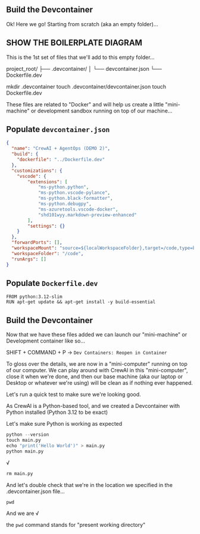## Build the Devcontainer

Ok! Here we go! Starting from scratch (aka an empty folder)...

## SHOW THE BOILERPLATE DIAGRAM

This is the 1st set of files that we'll add to this empty folder...

project_root/
├── .devcontainer/
│   └── devcontainer.json
└── Dockerfile.dev

mkdir .devcontainer
touch .devcontainer/devcontainer.json
touch Dockerfile.dev

These files are related to "Docker" and will help us create a little "mini-machine" or development sandbox running on top of our machine...

## Populate `devcontainer.json`

```devcontainer.json
{
  "name": "CrewAI + AgentOps (DEMO 2)",
  "build": {
    "dockerfile": "../Dockerfile.dev"
  },
  "customizations": {
    "vscode": {
        "extensions": [
            "ms-python.python",
            "ms-python.vscode-pylance",
            "ms-python.black-formatter",
            "ms-python.debugpy",
            "ms-azuretools.vscode-docker",
            "shd101wyy.markdown-preview-enhanced"
        ],
        "settings": {}
    }
  },
  "forwardPorts": [],
  "workspaceMount": "source=${localWorkspaceFolder},target=/code,type=bind,consistency=delegated",
  "workspaceFolder": "/code",
  "runArgs": []
}
```

## Populate `Dockerfile.dev`

```.Dockerfile.dev
FROM python:3.12-slim
RUN apt-get update && apt-get install -y build-essential
```

## Build the Devcontainer

Now that we have these files added we can launch our "mini-machine" or Development container like so...

SHIFT + COMMAND + P -> `Dev Containers: Reopen in Container`

To gloss over the details, we are now in a "mini-computer" running on top of our computer. We can play around with CrewAI in this "mini-computer", close it when we're done, and then our base machine (aka our laptop or Desktop or whatever we're using) will be clean as if nothing ever happened.

Let's run a quick test to make sure we're looking good.

As CrewAI is a Python-based tool, and we created a Devcontainer with Python installed (Python 3.12 to be exact)

Let's make sure Python is working as expected

```.py
python --version
touch main.py
echo "print('Hello World')" > main.py
python main.py
```

√

```.py
rm main.py
```

And let's double check that we're in the location we specified in the .devcontainer.json file...

```.py
pwd
```

And we are √

the `pwd` command stands for "present working directory"